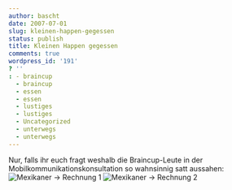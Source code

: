 ```yaml
---
author: bascht
date: 2007-07-01
slug: kleinen-happen-gegessen
status: publish
title: Kleinen Happen gegessen
comments: true
wordpress_id: '191'
? ''
: - braincup
  - braincup
  - essen
  - essen
  - lustiges
  - lustiges
  - Uncategorized
  - unterwegs
  - unterwegs
---
```


Nur, falls ihr euch fragt weshalb die Braincup-Leute in der
Mobilkommunikationskonsultation so wahnsinnig satt aussahen:
![Mexikaner -\> Rechnung 1](http://www.bascht.com/uploads/2007/07/rechnung1_web.jpg)
![Mexikaner -\> Rechnung 2](http://www.bascht.com/uploads/2007/07/rechnung2_web.jpg)


